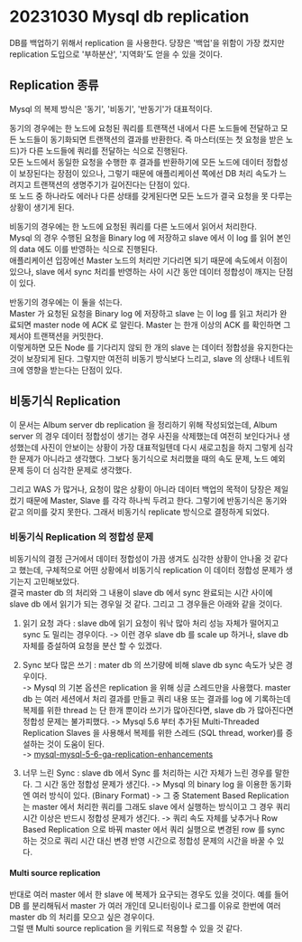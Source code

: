 # 20231030 Mysql db replication

DB를 백업하기 위해서 replication 을 사용한다. 당장은 '백업'을 위함이 가장 컸지만 replication 도입으로 '부하분산', '지역화'도 얻을 수 있을 것이다.

## Replication 종류 

Mysql 의 복제 방식은 '동기', '비동기', '반동기'가 대표적이다.           
    
동기의 경우에는 한 노드에 요청된 쿼리를 트랜잭션 내에서 다른 노드들에 전달하고 모든 노드들이 동기화되면 트랜잭션의 결과를 반환한다. 
즉 마스터(또는 첫 요청을 받은 노드)가 다른 노드들에 쿼리를 전달하는 식으로 진행된다.    
모든 노드에서 동일한 요청을 수행한 후 결과를 반환하기에 모든 노드에 데이터 정합성이 보장된다는 장점이 있으나, 그렇기 때문에 애플리케이션 쪽에선 DB 처리 속도가 느려지고 트랜잭션의 생명주기가 길어진다는 단점이 있다.    
또 노드 중 하나라도 에러나 다른 상태를 갖게된다면 모든 노드가 결국 요청을 못 다루는 상황이 생기게 된다.    

비동기의 경우에는 한 노드에 요청된 쿼리를 다른 노드에서 읽어서 처리한다.    
Mysql 의 경우 수행된 요청을 Binary log 에 저장하고 slave 에서 이 log 를 읽어 본인의 data 에도 이를 반영하는 식으로 진행된다.    
애플리케이션 입장에선 Master 노드의 처리만 기다리면 되기 때문에 속도에서 이점이 있으나, slave 에서 sync 처리를 반영하는 사이 시간 동안 데이터 정합성이 깨지는 단점이 있다.    

반동기의 경우에는 이 둘을 섞는다.    
Master 가 요청된 요청을 Binary log 에 저장하고 slave 는 이 log 를 읽고 처리가 완료되면 master node 에 ACK 로 알린다. Master 는 한개 이상의 ACK 를 확인하면 그제서야 트랜잭션을 커밋한다.    
이렇게하면 모든 Node 를 기다리지 않되 한 개의 slave 는 데이터 정합성을 유지한다는 것이 보장되게 된다. 그렇지만 여전히 비동기 방식보다 느리고, slave 의 상태나 네트워크에 영향을 받는다는 단점이 있다.         

## 비동기식 Replication

이 문서는 Album server db replication 을 정리하기 위해 작성되었는데, Album server 의 경우 데이터 정합성이 생기는 경우 사진을 삭제했는데 여전히 보인다거나 생성했는데 사진이 안보이는 상황이 가장 대표적일텐데 다시 새로고침을 하지 그렇게 심각한 문제가 아니라고 생각했다.
그보다 동기식으로 처리했을 때의 속도 문제, 노드 예외 문제 등이 더 심각한 문제로 생각했다.

그리고 WAS 가 많거나, 요청이 많은 상황이 아니라 데이터 백업의 목적이 당장은 제일 컸기 때문에 Master, Slave 를 각각 하나씩 두려고 한다. 그렇기에 반동기식은 동기와 같고 의미를 갖지 못한다.
그래서 비동기식 replicate 방식으로 결정하게 되었다.

### 비동기식 Replication 의 정합성 문제

비동기식의 결정 근거에서 데이터 정합성이 가끔 생겨도 심각한 상황이 안나올 것 같다고 했는데, 구체적으로 어떤 상황에서 비동기식 replication 이 데이터 정합성 문제가 생기는지 고민해보았다.     
결국 master db 의 처리와 그 내용이 slave db 에서 sync 완료되는 시간 사이에 slave db 에서 읽기가 되는 경우일 것 같다. 그리고 그 경우들은 아래와 같을 것이다.     

1. 읽기 요청 과다 : slave db에 읽기 요청이 워낙 많아 처리 성능 자체가 떨어지고 sync 도 밀리는 경우이다. 
-> 이런 경우 slave db 를 scale up 하거나, slave db 자체를 증설하여 요청을 분산 할 수 있겠다.

2. Sync 보다 많은 쓰기 : mater db 의 쓰기량에 비해 slave db sync 속도가 낮은 경우이다.  
-> Mysql 의 기본 옵션은 replication 을 위해 싱글 스레드만을 사용했다. master db 는 여러 세션에서 처리 결과를 만들고 쿼리 내용 또는 결과를 log 에 기록하는데 복제를 위한 thread 는 단 한개 뿐이라 쓰기가 많아진다면, slave db 가 많아진다면 정합성 문제는 불가피했다.
-> Mysql 5.6 부터 추가된 Multi-Threaded Replication Slaves 을 사용해서 복제를 위한 스레드 (SQL thread, worker)를 증설하는 것이 도움이 된다.  
-> [mysql-mysql-5-6-ga-replication-enhancements](https://dev.mysql.com/blog-archive/mysql-5-6-ga-replication-enhancements/)

3. 너무 느린 Sync : slave db 에서 Sync 를 처리하는 시간 자체가 느린 경우를 말한다. 그 시간 동안 정합성 문제가 생긴다.
-> Mysql 의 binary log 을 이용한 동기화엔 여러 방식이 있다. (Binary Format) 
-> 그 중 Statement Based Replication 는 master 에서 처리한 쿼리를 그래도 slave 에서 실행하는 방식이고 그 경우 쿼리 시간 이상은 반드시 정합성 문제가 생긴다.
-> 쿼리 속도 자체를 낮추거나 Row Based Replication 으로 바꿔 master 에서 쿼리 실행으로 변경된 row 를 sync 하는 것으로 쿼리 시간 대신 변경 반영 시간으로 정합성 문제의 시간을 바꿀 수 있다.

#### Multi source replication 
반대로 여러 master 에서 한 slave 에 복제가 요구되는 경우도 있을 것이다. 예를 들어 DB 를 분리해둬서 master 가 여러 개인데 모니터링이나 로그를 이유로 한번에 여러 master db 의 처리를 모으고 싶은 경우이다.        
그럴 땐 Multi source replication 을 키워드로 적용할 수 있을 것 같다.   

